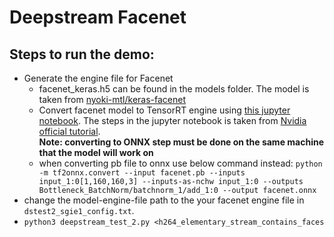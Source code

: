 # Deepstream Facenet

## Steps to run the demo:

- Generate the engine file for Facenet 
  - facenet_keras.h5 can be found in the models folder. The model is taken from [nyoki-mtl/keras-facenet](https://github.com/nyoki-mtl/keras-facenet)
  - Convert facenet model to TensorRT engine using [this jupyter notebook](https://github.com/riotu-lab/tf2trt_with_onnx). The steps in the jupyter notebook is taken  from [Nvidia official tutorial](https://developer.nvidia.com/blog/speeding-up-deep-learning-inference-using-tensorflow-onnx-and-tensorrt/).  
  **Note: converting to ONNX step must be done on the same machine that the model will work on**
  - when converting pb file to onnx use below command instead:
  `python -m tf2onnx.convert --input facenet.pb --inputs input_1:0[1,160,160,3] --inputs-as-nchw input_1:0 --outputs Bottleneck_BatchNorm/batchnorm_1/add_1:0 --output facenet.onnx`
- change the model-engine-file path to the your facenet engine file in `dstest2_sgie1_config.txt`.
- `python3 deepstream_test_2.py <h264_elementary_stream_contains_faces`
